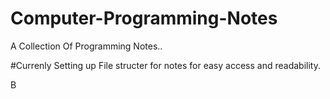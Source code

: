 # Computer-Programming-Notes
A Collection Of Programming Notes..

#Currenly Setting up File structer for notes for easy access and readability.

B

